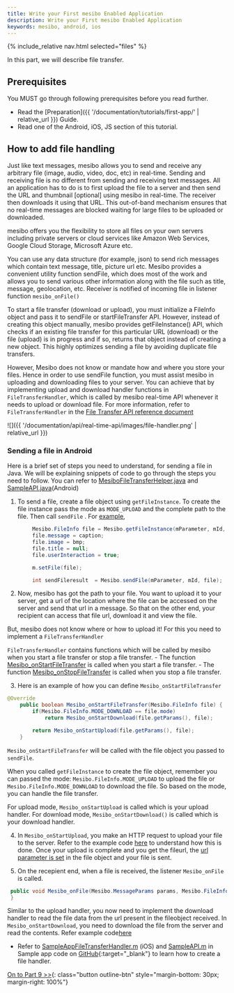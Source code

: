 ```yaml
---
title: Write your First mesibo Enabled Application
description: Write your First mesibo Enabled Application
keywords: mesibo, android, ios
---
```

{% include_relative nav.html selected="files" %}

In this part, we will describe file transfer.

## Prerequisites
You MUST go through following prerequisites before you read further.

- Read the [Preparation]({{ '/documentation/tutorials/first-app/' | relative_url }}) Guide.
- Read one of the Android, iOS, JS section of this tutorial.

## How to add file handling

Just like text messages, mesibo allows you to send and receive any arbitrary file (image, audio, video, doc, etc) in real-time. Sending and receiving file is no different from sending and receiving text messages. All an application has to do is to first upload the file to a server and then send the URL and thumbnail [optional] using mesibo in real-time. The receiver then downloads it using that URL. This out-of-band mechanism ensures that no real-time messages are blocked waiting for large files to be uploaded or downloaded.

mesibo offers you the flexibility to store all files on your own servers including private servers or cloud services like Amazon Web Services, Google Cloud Storage, Microsoft Azure etc.

You can use any data structure (for example, json) to send rich messages which contain text message, title, picture url etc. Mesibo provides a convenient utility function sendFile, which does most of the work and allows you to send various other information along with the file such as title, message, geolocation, etc. Receiver is notified of incoming file in listener function `mesibo_onFile()`

To start a file transfer (download or upload), you must initialize a FileInfo object and pass it to sendFile or startFileTransfer API. However, instead of creating this object manually, mesibo provides getFileInstance() API, which checks if an existing file transfer for this particular URL (download) or the file (upload) is in progress and if so, returns that object instead of creating a new object. This highly optimizes sending a file by avoiding duplicate file transfers.

However, Mesibo does not know or mandate how and where you store your files. Hence in order to use sendFile function, you must assist mesibo in uploading and downloading files to your server. You can achieve that by implementing upload and download handler functions in `FileTransferHandler`, which is called by mesibo real-time API whenever it needs to upload or download file.  For more information, refer to `FileTransferHandler` in the [File Transfer API reference document](https://mesibo.com/documentation/api/real-time-api/file-transfer/)

![]({{ '/documentation/api/real-time-api/images/file-handler.png' | relative_url }})

### Sending a file in Android

Here is a brief set of steps you need to understand, for sending a file in Java. We will be explaining snippets of code to go through the steps you need to follow. You can refer to [MesiboFileTransferHelper.java](https://github.com/mesibo/messenger-app-android/blob/10f7174b13c53705a257342b4d95719ff401ae9e/app/src/main/java/org/mesibo/messenger/MesiboFileTransferHelper.java) and [SampleAPI.java](https://github.com/mesibo/messenger-app-android/blob/8f40a1005e131442240963ab168f7ce260b62dfa/app/src/main/java/org/mesibo/messenger/SampleAPI.java#L666)(Android)

1. To send a file, create a file object using `getFileInstance`. To create the file instance pass the mode as `MODE_UPLOAD` and the complete path to the file. Then call `sendFile` . For [example](https://github.com/mesibo/ui-modules-android/blob/72d41c5d28f5d23218f1ee77daa17a2fff86e818/Messaging/messaging/src/main/java/com/mesibo/messaging/MessagingFragment.java#L1601), 

```java
        Mesibo.FileInfo file = Mesibo.getFileInstance(mParameter, mId, Mesibo.FileInfo.MODE_UPLOAD, filetype, Mesibo.FileInfo.SOURCE_MESSAGE, filePath, null, this);
        file.message = caption;
        file.image = bmp;
        file.title = null;
        file.userInteraction = true;

        m.setFile(file);

        int sendFileresult  = Mesibo.sendFile(mParameter, mId, file);
```

2. Now, mesibo has got the path to your file. You want to upload it to your server, get a url of the location where the file can be accessed on the server and send that url in a message. So that on the other end, your recipient can access that file url, download it and view the file.

But, mesibo does not know where or how to upload it! For this you need to implement a `FileTransferHandler`
 
`FileTransferHandler` contains functions which will be called by mesibo when you start a file transfer or stop a file transfer. 
	- The function [Mesibo_onStartFileTransfer](https://github.com/mesibo/messenger-app-android/blob/10f7174b13c53705a257342b4d95719ff401ae9e/app/src/main/java/org/mesibo/messenger/MesiboFileTransferHelper.java#L220) is called when you start a file transfer.
	- The function [Mesibo_onStopFileTransfer](https://github.com/mesibo/messenger-app-android/blob/10f7174b13c53705a257342b4d95719ff401ae9e/app/src/main/java/org/mesibo/messenger/MesiboFileTransferHelper.java#L228) is called when you stop a file transfer.

3. Here is an example of how you can define `Mesibo_onStartFileTransfer`
```java
@Override
    public boolean Mesibo_onStartFileTransfer(Mesibo.FileInfo file) {
        if(Mesibo.FileInfo.MODE_DOWNLOAD == file.mode)
            return Mesibo_onStartDownload(file.getParams(), file);

        return Mesibo_onStartUpload(file.getParams(), file);
    }
``` 
`Mesibo_onStartFileTransfer` will be called with the file object you passed to `sendFile`.

When you called `getFileInstance` to create the file object, remember you can passed the  mode: `Mesibo.FileInfo.MODE_UPLOAD` to upload the file or  `Mesibo.FileInfo.MODE_DOWNLOAD` to download the file. So based on the mode, you can handle the file transfer.

For upload mode, `Mesibo_onStartUpload` is called which is your upload handler.
For download mode, `Mesibo_onStartDownload()` is called which is your download handler.
  
4. In `Mesibo_onStartUpload`, you make an HTTP request to upload your file to the server. Refer to the example code [here](https://github.com/mesibo/messenger-app-android/blob/10f7174b13c53705a257342b4d95719ff401ae9e/app/src/main/java/org/mesibo/messenger/MesiboFileTransferHelper.java#L146) to understand how this is done. Once your upload is complete and you get the fileurl, the [url parameter is set](https://github.com/mesibo/messenger-app-android/blob/10f7174b13c53705a257342b4d95719ff401ae9e/app/src/main/java/org/mesibo/messenger/MesiboFileTransferHelper.java#L116) in the file object and your file is sent.

6. On the recepient end, when a file is received, the listener `Mesibo_onFile` is called.
```java
 public void Mesibo_onFile(Mesibo.MessageParams params, Mesibo.FileInfo fileInfo) {
 }
``` 
Similar to the upload handler, you now need to implement the download handler to read the file data from the url present in the fileobject received. In `Mesibo_onStartDownload`, you need to download the file from the server and read the contents. Refer example code[here](https://github.com/mesibo/messenger-app-android/blob/10f7174b13c53705a257342b4d95719ff401ae9e/app/src/main/java/org/mesibo/messenger/MesiboFileTransferHelper.java#L146)

- Refer to [SampleAppFileTransferHandler.m](https://github.com/mesibo/messenger-app-ios/blob/e5af8db4061b54e135f82a2cc39549dae39494a1/MesiboApplication/SampleAppFileTransferHandler.m) (iOS) and [SampleAPI.m](https://github.com/mesibo/messenger-app-ios/blob/f89f477c687a6143b643402c70f4d61623bf2369/MesiboApplication/SampleAPI.m) in Sample app code on [GitHub](https://github.com/mesibo/samples/){:target="_blank"} to learn how to create a file handler.


[On to Part 9 >>](push-notification.md){: class="button outline-btn" style="margin-bottom: 30px; margin-right: 100%"}
